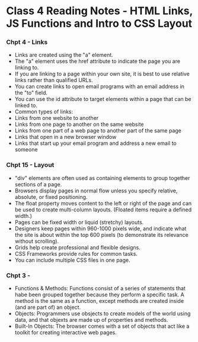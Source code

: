 # Class 4 Reading Notes - HTML Links, JS Functions and Intro to CSS Layout

### Chpt 4 - Links
- Links are created using the "a" element.
- The "a" element uses the href attribute to indicate the page you are linking to.
- If you are linking to a page within your own site, it is best to use relative links rather than qualified URLs.
- You can create links to open email programs with an
email address in the "to" field.
- You can use the id attribute to target elements within
a page that can be linked to.
- Common types of links: 
- Links from one website to another
- Links from one page to another on the same website
- Links from one part of a web page to another part of the
same page
- Links that open in a new browser window
- Links that start up your email program and address a new
email to someone

### Chpt 15 - Layout
- "div" elements are often used as containing elements to group together sections of a page.
- Browsers display pages in normal flow unless you specify relative, absolute, or fixed positioning.
- The float property moves content to the left or right of the page and can be used to create multi-column layouts. (Floated items require a defined width.)
- Pages can be fixed width or liquid (stretchy) layouts.
- Designers keep pages within 960-1000 pixels wide, and indicate what the site is about within the top 600 pixels (to demonstrate its relevance without scrolling).
- Grids help create professional and flexible designs.
- CSS Frameworks provide rules for common tasks.
- You can include multiple CSS files in one page.

### Chpt 3 - 
- Functions & Methods: Functions consist of a series of statements that habe been grouped together because they perform a specific task. A method is the same as a function, except methods are created inside (and are part of) an object.
- Objects: Programmers use obsjects to create models of the world using data, and that objexts are made up of properties and methods.
- Built-In Objects: The browser comes with a set of objects that act like a toolkit for creating interactive web pages.
